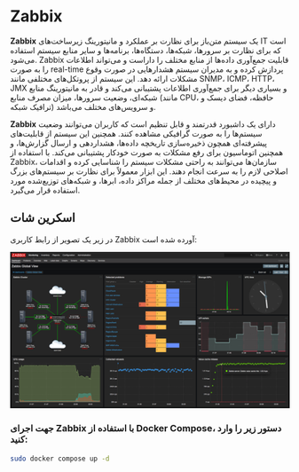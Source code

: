 # Zabbix

**Zabbix** یک سیستم متن‌باز برای نظارت بر عملکرد و مانیتورینگ زیرساخت‌های IT است که برای نظارت بر سرورها، شبکه‌ها، دستگاه‌ها، برنامه‌ها و سایر منابع سیستم استفاده می‌شود. Zabbix قابلیت جمع‌آوری داده‌ها از منابع مختلف را داراست و می‌تواند اطلاعات را به صورت real-time پردازش کرده و به مدیران سیستم هشدارهایی در صورت وقوع مشکلات ارائه دهد. این سیستم از پروتکل‌های مختلفی مانند SNMP، ICMP، HTTP، JMX و بسیاری دیگر برای جمع‌آوری اطلاعات پشتیبانی می‌کند و قادر به مانیتورینگ منابع شبکه‌ای، وضعیت سرورها، میزان مصرف منابع (مانند CPU، حافظه، فضای دیسک و ترافیک شبکه) و سرویس‌های مختلف می‌باشد.

**Zabbix** دارای یک داشبورد قدرتمند و قابل تنظیم است که کاربران می‌توانند وضعیت سیستم‌ها را به صورت گرافیکی مشاهده کنند. همچنین این سیستم از قابلیت‌های پیشرفته‌ای همچون ذخیره‌سازی تاریخچه داده‌ها، هشداردهی و ارسال گزارش‌ها، و همچنین اتوماسیون برای رفع مشکلات به صورت خودکار پشتیبانی می‌کند. با استفاده از Zabbix، سازمان‌ها می‌توانند به راحتی مشکلات سیستم را شناسایی کرده و اقدامات اصلاحی لازم را به سرعت انجام دهند. این ابزار معمولاً برای نظارت بر سیستم‌های بزرگ و پیچیده در محیط‌های مختلف از جمله مراکز داده، ابرها، و شبکه‌های توزیع‌شده مورد استفاده قرار می‌گیرد.

## اسکرین شات

در زیر یک تصویر از رابط کاربری Zabbix آورده شده است:

![Screenshot](screenshot.png)

### جهت اجرای Zabbix با استفاده از Docker Compose، دستور زیر را وارد کنید:

```bash
sudo docker compose up -d
```




